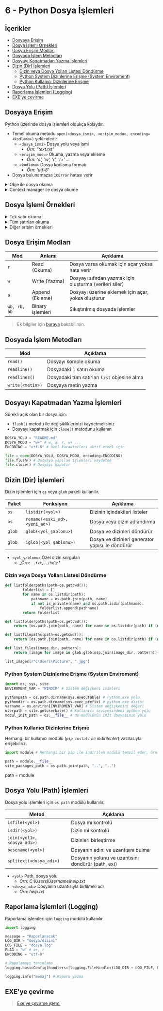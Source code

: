 # 6 - Python Dosya İşlemleri <!-- omit in toc -->

## İçerikler <!-- omit in toc -->

- [Dosyaya Erişim](#dosyaya-eri%c5%9fim)
- [Dosya İşlemi Örnekleri](#dosya-%c4%b0%c5%9flemi-%c3%96rnekleri)
- [Dosya Erişim Modları](#dosya-eri%c5%9fim-modlar%c4%b1)
- [Dosyada İşlem Metodları](#dosyada-%c4%b0%c5%9flem-metodlar%c4%b1)
- [Dosyayı Kapatmadan Yazma İşlemleri](#dosyay%c4%b1-kapatmadan-yazma-%c4%b0%c5%9flemleri)
- [Dizin (Dir) İşlemleri](#dizin-dir-%c4%b0%c5%9flemleri)
  - [Dizin veya Dosya Yolları Listesi Döndürme](#dizin-veya-dosya-yollar%c4%b1-listesi-d%c3%b6nd%c3%bcrme)
  - [Python System Dizinlerine Erişme (System Enviroment)](#python-system-dizinlerine-eri%c5%9fme-system-enviroment)
  - [Python Kullanıcı Dizinlerine Erişme](#python-kullan%c4%b1c%c4%b1-dizinlerine-eri%c5%9fme)
- [Dosya Yolu (Path) İşlemleri](#dosya-yolu-path-%c4%b0%c5%9flemleri)
- [Raporlama İşlemleri (Logging)](#raporlama-%c4%b0%c5%9flemleri-logging)
- [EXE'ye çevirme](#exeye-%c3%a7evirme)

## Dosyaya Erişim

Python üzerinde dosya işlemleri oldukça kolaydır.

- Temel okuma metodu `open(<dosya_ismi>, <erişim_modu>, encoding=<kodlama>)` şeklindedir
  - `<dosya_ismi>` Dosya yolu veya ismi
    - _Örn: "text.txt"_
  - `<erişim_modu>` Okuma, yazma veya ekleme
    - _Örn: 'a', 'w', 'r', 'r+' ..._
  - `<kodlama>` Dosya kodlama formatı
    - _Örn: 'utf-8'_
- Dosya bulunamazsa `IOError` hatası verir

<details>
<summary>Obje ile dosya okuma</summary>

```python
f = open('./data/sample.txt', 'r')
data = f.read()
f.close()

print(data)
print(f)
```

```bash
Hello!
Congratulations!
You've read in data from a file.
<_io.TextIOWrapper name='./data/sample.txt' mode='r' encoding='UTF-8'>
```

</details>

<details>
<summary>Context manager ile dosya okume</summary>

Döngüden çıkıldığından dosya otomatik olarak kapatılır (`f.close`)

```python
with open('./data/sample.txt', 'r') as f:
    print(f.read())

print(f)
```

```bash
Hello!
Congratulations!
You've read in data from a file.
<_io.TextIOWrapper name='./data/sample.txt' mode='r' encoding='UTF-8'>
```

</details>

## Dosya İşlemi Örnekleri

<details>
<summary>Tek satır okuma</summary>

```python
with open('./data/sample.txt', 'r') as f:
    print(f.readline())
```

```bash
Hello!
```

</details>

<details>
<summary>Tüm satırları okuma</summary>

```python
with open('./data/sample.txt', 'r') as f:
    print(f.readlines())
```

```bash
['Hello!\n', 'Congratulations!\n', "You've read in data from a file."]
```

</details>

<details>
<summary>Diğer erişim örnekleri</summary>

```python
file_str = ""
with open("README.md", "r", encoding="utf-8") as file:
    file_str = "".join(file.readlines())

```

```python
file_str = ""
with open("README.md", "r", encoding="utf-8") as file:
    for line in file:
        file_str += line

```

```python
with open(xml_path) as fp:
        for row, line in enumerate(fp):
            pass
```

```python
with open("README.md", "r", encoding="utf-8") as file:
    lines = list(file) # Tüm satırları liste olarak döndürür
    line = file.readline() # Tek bir satırı string olarak döndürür
    lines = file.readlines() # Tüm satırları liste olarak döndürür

```

</details>

## Dosya Erişim Modları

| Mod          | Anlamı           | Açıklama                                                |
| ------------ | ---------------- | ------------------------------------------------------- |
| `r`          | Read (Okuma)     | Dosya varsa okumak için açar yoksa hata verir           |
| `w`          | Write (Yazma)    | Dosyayı sıfırdan yazmak için oluşturma (verileri siler) |
| `a`          | Append (Ekleme)  | Dosyayı üzerine eklemek için açar, yoksa oluşturur      |
| `wb, rb, ab` | Binary işlemleri | Sıkıştırılmış dosyada işlemler                          |

> Ek bilgiler için [buraya][dosya erişim modları] bakabilirsin.

## Dosyada İşlem Metodları

| Mod              | Açıklama                                     |
| ---------------- | -------------------------------------------- |
| `read()`         | Dosyayı komple okuma                         |
| `readline()`     | Dosyadaki 1 satırı okuma                     |
| `readlines()`    | Dosyadaki tüm satırları `list` objesine alma |
| `write(<metin>)` | Dosyaya metin yazma                          |

## Dosyayı Kapatmadan Yazma İşlemleri

Sürekli açık olan bir dosya için:

- `flush()` metodu ile değişikliklerinizi kaydetmelisiniz
- Dosyayı kapatmak için `close()` metodunu kullanın

```python
DOSYA_YOLU = "README.md"
DOSYA_MODU = "w+" # w, a, r, w+ ...
ENCODING = "utf-8" # Özel karakterleri aktif etmek için

file = open(DOSYA_YOLU, DOSYA_MODU, encoding=ENCODING)
file.flush() # Dosyaya yapılan işlemleri kaydetme
file.close() # Dosyayı kapatır
```

## Dizin (Dir) İşlemleri

Dizin işlemleri için `os` veya `glob` paketi kullanılır.

| Paket  | Fonksiyon                      | Açıklama                                         |
| ------ | ------------------------------ | ------------------------------------------------ |
| `os`   | `listdir(<yol>)`               | Dizinin içindekileri listeler                    |
| `os`   | `rename(<eski_ad>, <yeni_ad>)` | Dosya veya dizin adlandırma                      |
| `glob` | `glob(<yol_şablonu>)`          | Dosya ve dizinleri döndürür                      |
| `glob` | `iglob(<yol_şablonu>)`         | Dosya ve dizinleri generator yapısı ile döndürür |

- `<yol_şablonu>` Özel dizin sorguları
  - _Örn: `_.txt`,`../help`\*

### Dizin veya Dosya Yolları Listesi Döndürme

```python
def listfolderpaths(path=os.getcwd()):
        folderlist = []
        for name in os.listdir(path):
            pathname = os.path.join(path, name)
            if not is_private(name) and os.path.isdir(pathname):
                folderlist.append(pathname)
        return folderlist

def listfolderpaths(path=os.getcwd()):
    return [os.path.join(path, name) for name in os.listdir(path) if (not is_private(name) and os.path.isdir(os.path.join(path, name)))]

def listfilepaths(path=os.getcwd()):
    return [os.path.join(path, name) for name in os.listdir(path) if (not is_private(name) and os.path.isfile(os.path.join(path, name)))]

def list_files(image_dir, pattern):
    return [image for image in glob.glob(osp.join(image_dir, pattern))]

list_images(r"C\Users\Picture", ".jpg")
```

### Python System Dizinlerine Erişme (System Enviroment)

```python
import os, sys, site
ENVIROMENT_VAR = "WINDIR" # Sistem değişkeni isimleri

pythonpath = os.path.dirname(sys.executable) # Python.exe yolu
pythondir = os.path.dirname(sys.exec_prefix) # python.exe dizini
varname = os.environ[ENVIROMENT_VAR] # Sistem değişkenini değeri
userpath = site.getuserbase() # Kullanıcı seviyesindeki python yolu
modul_init_path = os.__file__ # Os modülünün init dosyasının yolu
```

### Python Kullanıcı Dizinlerine Erişme

Herhangi bir kullanıcı modülü (_`pip install` ile indirilenler_) vasıtasıyla erişebiliriz.

```python
import module # Herhangi bir pip ile indirilen modülü temsil eder, örn: pynput

path = module.__file__
site_packages_path = os.path.join(path, "..", "..")
```

path = module

## Dosya Yolu (Path) İşlemleri

Dosya yolu işlemleri için `os.path` modülü kullanılır.

| Metod                       | Açıklama                                           |
| --------------------------- | -------------------------------------------------- |
| `isfile(<yol>)`             | Dosya mı kontrolü                                  |
| `isdir(<yol>)`              | Dizin mi kontrolü                                  |
| `join(<yol1>, <dosya_adı>)` | Dizinleri birleştirme                              |
| `basename(<yol>)`           | Dosyanın adını ve uzantısını bulma                 |
| `splitext(<dosya_adı>)`     | Dosyanın yolunu ve uzantısını döndürür (path, ext) |

- `<yol>` Path, dosya yolu
  - _Örn: C:\Users\Username\help.txt_
- `<dosya_adı>` Dosyanın uzantısıyla birlikteki adı
  - _Örn: help.txt_

[dosya erişim modları]: https://stackoverflow.com/a/1466036/9770490

## Raporlama İşlemleri (Logging)

Raporlama işlemleri için `logging` modülü kullanılır

```python
import logging

message = "Raporlanacak"
LOG_DIR = "dosya/dizini"
LOG_FILE = "dosya.log"
FLAG = "w" # a+, r
ENCODING = "utf-8"

# Rapolamayı tanımlama
logging.basicConfig(handlers=[logging.FileHandler(LOG_DIR + LOG_FILE, FLAG, ENCODING)], level=logging.DEBUG, format='%(asctime)s: %(message)s')

logging.info("mesaj") # Raporu yazma

```

## EXE'ye çevirme

> [Exe'ye çevirme işlemi](https://nitratine.net/blog/post/convert-py-to-exe/)
